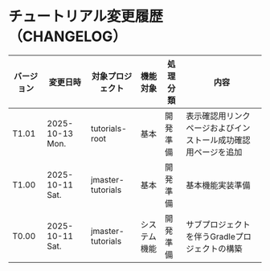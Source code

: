 # チュートリアル変更履歴（CHANGELOG）

<!--
| T3.23 | 2025-00-00 Day. | カテゴリ管理 | カテゴリ削除 | 商品カテゴリを削除（カテゴリ削除） |
| T3.22 | 2025-00-00 Day. | カテゴリ管理 | カテゴリ更新 | 商品カテゴリを変更（カテゴリ更新） |
| T3.21 | 2025-00-00 Day. | カテゴリ管理 | カテゴリ登録 | 新しい商品カテゴリを追加（カテゴリ登録） |
| T3.13 | 2025-00-00 Day. | 商品管理 | 商品削除 | 商品を削除（商品削除） |
| T3.12 | 2025-00-00 Day. | 商品管理 | 商品更新 | 商品情報を変更（商品更新） |
| T3.11 | 2025-00-00 Day. | 商品管理 | 商品登録 | 新しい商品を追加（商品登録） |
| T2.40 | 2025-00-00 Day. | 商品管理 | 商品範囲検索 | 範囲指定による検索結果を表示（範囲検索結果一覧） |
| T2.30 | 2025-00-00 Day. | 商品管理 | 商品キーワード検索 | キーワード入力による検索結果を表示（キーワード検索結果一覧） |
| T2.20 | 2025-00-00 Day. | 商品管理 | 商品並べ替え検索 | 並べ替え指定による検索結果を表示（並べ替え検索結果一覧） |
| T2.10 | 2025-00-00 Day. | 商品管理 | 商品カテゴリ検索 | 選択入力値による商品検索結果を表示（リンクによるカテゴリ検索結果一覧） |
| T1.40 | 2025-00-00 Day. | 基本 | 画面遷移表示 | 入力内容を遷移先画面に表示（入力画面のボタンクリックによる遷移） |
| T1.30 | 2025-00-00 Day. | 基本 | 入力部品表示 | 入力画面を画面に表示（入力部品を配置したページを表示） |
| T1.20 | 2025-00-00 Day. | 基本 | タイトル表示 | アプリケーションタイトルを画面に表示（JSPで表示） |
| T1.10 | 2025-00-00 Day. | 基本 | 文字列表示 | 「Hello World!」を画面に表示（servletで表示） |
-->
| バージョン | 変更日時 | 対象プロジェクト | 機能対象 | 処理分類 | 内容 |
|-----------|---------|-----------------|---------|----------|------|
| T1.01 | 2025-10-13 Mon. | tutorials-root    | 基本 | 開発準備 | 表示確認用リンクページおよびインストール成功確認用ページを追加 |
| T1.00 | 2025-10-11 Sat. | jmaster-tutorials | 基本 | 開発準備 | 基本機能実装準備 |
| T0.00 | 2025-10-11 Sat. | jmaster-tutorials | システム機能 | 開発準備 | サブプロジェクトを伴うGradleプロジェクトの構築 |


<!--
gradle.propertiesの変更（必要があれば忘れずに！）

org.gradle.java.home=C:/pleiades/2025-09/java/21
                                 ^^^^^^^^^^^^^^^ ここが変更部分（これはpleiades 2025-09版にバンドルのJava21を使っている場合の設定）
-->